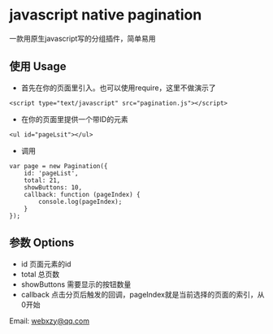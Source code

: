 # javascript native pagination 
一款用原生javascript写的分组插件，简单易用

## 使用 Usage
- 首先在你的页面里引入。也可以使用require，这里不做演示了
```
<script type="text/javascript" src="pagination.js"></script>
```

- 在你的页面里提供一个带ID的元素
```
<ul id="pageLsit"></ul>
```

- 调用
```
var page = new Pagination({
	id: 'pageList',
	total: 21,
	showButtons: 10,
	callback: function (pageIndex) {
		console.log(pageIndex);
	}
});
```

## 参数 Options
- id 页面元素的id
- total 总页数
- showButtons 需要显示的按钮数量
- callback 点击分页后触发的回调，pageIndex就是当前选择的页面的索引，从0开始

Email: webxzy@qq.com